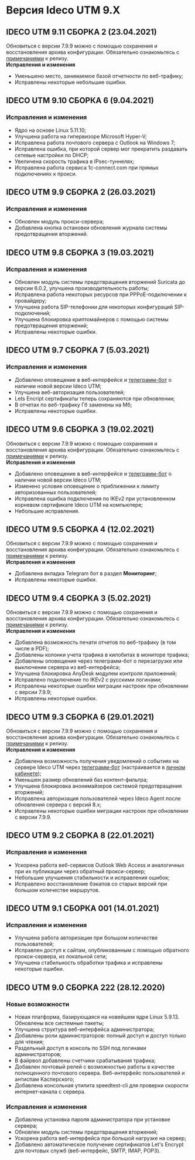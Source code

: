 # Версия Ideco UTM 9.X

## **IDECO UTM 9.11 СБОРКА 2 (23.04.2021)**

Обновиться с версии 7.9.9 можно с помощью сохранения и восстановления архива конфигурации. Обязательно ознакомьтесь с [примечаниями](https://disk.yandex.ru/i/Sg4x3UnlzfuJ2Q) к релизу.\
**Исправления и изменения**

* Уменьшено место, занимаемое базой отчетности по веб-трафику;
* Исправлены некоторые небольшие ошибки.

## **IDECO UTM 9.10 СБОРКА 6 (9.04.2021)**

### **Исправления и изменения**

* Ядро на основе Linux 5.11.10;
* Улучшена работа на гипервизоре Microsoft Hyper-V;
* Исправлена работа почтового сервера с Outlook на Windows 7;
* Исправлена ошибка, при которой сервер мог прекратить раздавать сетевые настройки по DHCP;
* Увеличена скорость трафика в IPsec-туннелях;
* Исправлена работа сервиса 1c-connect.com при прямых подключениях к прокси.

## **IDECO UTM 9.9 СБОРКА 2 (26.03.2021)**

### **Исправления и изменения**

* Обновлен модуль прокси-сервера;
* Добавлена кнопка остановки обновления журнала системы предотвращения вторжений.

## **IDECO UTM 9.8 СБОРКА 3 (19.03.2021)**

### **Исправления и изменения**

* Обновлен модуль системы предотвращения вторжений Suricata до версии 6.0.2, улучшена производительность работы;
* Исправлена работа некоторых ресурсов при PPPoE-подключении к провайдеру;
* Улучшена работа SIP-телефонии для некоторых конфигураций SIP-подключений;
* Улучшена блокировка криптомайнеров с помощью системы предотвращения вторжений;
* Исправлены некоторые ошибки.

## **IDECO UTM 9.7 СБОРКА 7 (5.03.2021)**

### **Исправления и изменения**

* Добавлено оповещение в веб-интерфейсе и [телеграмм-бот](https://t.me/ideco\_monitor\_bot) о наличии новой версии Ideco UTM;
* Улучшена веб-авторизация пользователей;
* Lets Encript сертификаты теперь сохраняются при обновлении;
* В отчетах по веб-трафику Гб заменены на Мб;
* Исправлены некоторые ошибки.

## **IDECO UTM 9.6 СБОРКА 3 (19.02.2021)**

Обновиться с версии 7.9.9 можно с помощью сохранения и восстановления архива конфигурации. Обязательно ознакомьтесь с [примечаниями](https://docviewer.yandex.ru/view/762948562/?\*=scbElzBZS8bzWEgIVWPBITaxE0J7InVybCI6InlhLWRpc2stcHVibGljOi8vSm53SWhyV3pOekZhSkpjcHh1NmlVenNsVU45V1NxOUtsNkE0bkRFWHJPV1NHd1JTT2x3a2Z4UFRURFRiano1dnEvSjZicG1SeU9Kb25UM1ZvWG5EYWc9PSIsInRpdGxlIjoiSWRlY29fVVRNXzlfbm90ZXMucGRmIiwibm9pZnJhbWUiOmZhbHNlLCJ1aWQiOiI3NjI5NDg1NjIiLCJ0cyI6MTYyNTIxMjg0MjMzNSwieXUiOiI2ODQyMDgzNTIxNjI0OTc1MjQxIn0%3D) к релизу.\
**Исправления и изменения**

* Добавлено оповещение в веб-интерфейсе и [телеграмм-бот](https://t.me/ideco\_monitor\_bot) о наличии новой версии Ideco UTM;
* Изменено условие оповещение о приближении к лимиту авторизованных пользователей;
* Исправлена ошибка подключения по IKEv2 при установленном корневом сертификате Ideco UTM на компьютере;
* Небольшие исправления.

## **IDECO UTM 9.5 СБОРКА 4 (12.02.2021)**

Обновиться с версии 7.9.9 можно с помощью сохранения и восстановления архива конфигурации. Обязательно ознакомьтесь с [примечаниями](https://docviewer.yandex.ru/view/762948562/?\*=scbElzBZS8bzWEgIVWPBITaxE0J7InVybCI6InlhLWRpc2stcHVibGljOi8vSm53SWhyV3pOekZhSkpjcHh1NmlVenNsVU45V1NxOUtsNkE0bkRFWHJPV1NHd1JTT2x3a2Z4UFRURFRiano1dnEvSjZicG1SeU9Kb25UM1ZvWG5EYWc9PSIsInRpdGxlIjoiSWRlY29fVVRNXzlfbm90ZXMucGRmIiwibm9pZnJhbWUiOmZhbHNlLCJ1aWQiOiI3NjI5NDg1NjIiLCJ0cyI6MTYyNTIxMjg0MjMzNSwieXUiOiI2ODQyMDgzNTIxNjI0OTc1MjQxIn0%3D) к релизу.\
**Исправления и изменения**

* Добавлена вкладка Telegram бот в раздел **Мониторинг**;
* Исправлены некоторые ошибки.

## **IDECO UTM 9.4 СБОРКА 3 (5.02.2021)**

Обновиться с версии 7.9.9 можно с помощью сохранения и восстановления архива конфигурации. Обязательно ознакомьтесь с [примечаниями](https://docviewer.yandex.ru/view/762948562/?\*=scbElzBZS8bzWEgIVWPBITaxE0J7InVybCI6InlhLWRpc2stcHVibGljOi8vSm53SWhyV3pOekZhSkpjcHh1NmlVenNsVU45V1NxOUtsNkE0bkRFWHJPV1NHd1JTT2x3a2Z4UFRURFRiano1dnEvSjZicG1SeU9Kb25UM1ZvWG5EYWc9PSIsInRpdGxlIjoiSWRlY29fVVRNXzlfbm90ZXMucGRmIiwibm9pZnJhbWUiOmZhbHNlLCJ1aWQiOiI3NjI5NDg1NjIiLCJ0cyI6MTYyNTIxMjg0MjMzNSwieXUiOiI2ODQyMDgzNTIxNjI0OTc1MjQxIn0%3D) к релизу.\
**Исправления и изменения**

* Добавлена возможность печати отчетов по веб-трафику (в том числе в PDF);
* Добавлены колонки учета трафика в килобитах в мониторе трафика;
* Добавлены оповещения через телеграмм-бот о перезагрузке или выключении сервера из веб-интерфейса;
* Улучшена блокировка AnyDesk модулем контроля приложений;
* Исправлено подключение по IKEv2 с русскими логинами;
* Исправлены некоторые ошибки миграции настроек при обновлении с версии 7.9.9;
* Исправлены некоторые ошибки.

## **IDECO UTM 9.3 СБОРКА 6 (29.01.2021)**

Обновиться с версии 7.9.9 можно с помощью сохранения и восстановления архива конфигурации. Обязательно ознакомьтесь с [примечаниями](https://ideco.ru/assets/files/Ideco\_UTM\_9\_notes.pdf) к релизу.\
**Исправления и изменения**

* Добавлена возможность получения уведомлений о событиях на сервере Ideco UTM через [телеграмм-бот](https://t.me/ideco\_monitor\_bot) (настраивается в [личном кабинете](https://my.ideco.ru/));
* Уменьшен размер обновлений баз контент-фильтра;
* Улучшена блокировка анонимайзеров системой предотвращения вторжений;
* Исправлена авторизация пользователей через Ideco Agent после обновления сервера с версий 8.х;
* Исправлены некоторые ошибки миграции настроек при обновлении с версии 7.9.9.

## **IDECO UTM 9.2 СБОРКА 8 (22.01.2021)**

### **Исправления и изменения**

* Ускорена работа веб-сервисов Outlook Web Access и аналогичных при их публикации через обратный прокси-сервер;
* Небольшие улучшения стабильности и исправления ошибок;
* Исправлено восстановление бэкапов со старых версий при большом количестве маршрутов.

## **IDECO UTM 9.1 СБОРКА 001 (14.01.2021)**

### **Исправления и изменения**

* Улучшена работа авторизации при большом количестве пользователей;
* Исправлен доступ к сайтам, опубликованным с помощью обратного прокси-сервера, из локальной сети;
* Улучшена стабильность обработки трафика и исправлены некоторые ошибки.

## **IDECO UTM 9.0 СБОРКА 222 (28.12.2020)**

### **Новые возможности**

* Новая платформа, базирующаяся на новейшем ядре Linux 5.9.13. Обновлены все системные пакеты;
* Улучшена структура веб-интерфейса администратора;
* Добавлены роли администраторов: полный доступ и доступ только для чтения;
* Раздельный доступ в консоль по SSH под логинами администраторов;
* В файрвол добавлены счетчики срабатывания трафика;
* Добавлен почтовый релей с возможностью работы в качестве полноценного почтового сервера. Веб-интерфейс пользователей и антиспам Касперского;
* Добавлена консольная утилита speedtest-cli для проверки скорости интернет-канала с сервера.

### **Исправления и изменения**

* Добавлена установка пароля администратора при установке сервера;
* Обновлен модуль системы предотвращения вторжений;
* Ускорена работа веб-интерфейса при большой нагрузке на сервер;
* Добавлено автоматическое получение сертификатов Let's Encrypt для почтовых служб (веб-интерфейс, SMTP, IMAP, POP3).
